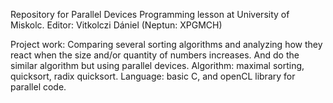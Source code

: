 Repository for Parallel Devices Programming lesson at University of Miskolc. Editor: Vitkolczi Dániel (Neptun: XPGMCH)

Project work: Comparing several sorting algorithms and analyzing how they react when the size and/or quantity of numbers increases. And do the similar algorithm but using parallel devices.
Algorithm: maximal sorting, quicksort, radix quicksort.
Language: basic C, and openCL library for parallel code.
